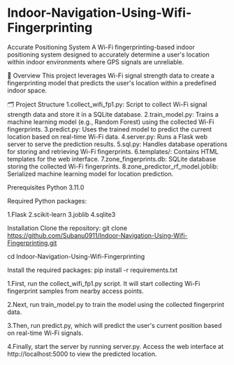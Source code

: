 # Indoor-Navigation-Using-Wifi-Fingerprinting

Accurate Positioning System A Wi-Fi fingerprinting-based indoor positioning system designed to accurately determine a user's location within indoor environments where GPS signals are unreliable.

📌 Overview This project leverages Wi-Fi signal strength data to create a fingerprinting model that predicts the user's location within a predefined indoor space.

🗂️ Project Structure 1.collect_wifi_fp1.py: Script to collect Wi-Fi signal strength data and store it in a SQLite database. 2.train_model.py: Trains a machine learning model (e.g., Random Forest) using the collected Wi-Fi fingerprints. 3.predict.py: Uses the trained model to predict the current location based on real-time Wi-Fi data. 4.server.py: Runs a Flask web server to serve the prediction results. 5.sql.py: Handles database operations for storing and retrieving Wi-Fi fingerprints. 6.templates/: Contains HTML templates for the web interface. 7.zone_fingerprints.db: SQLite database storing the collected Wi-Fi fingerprints. 8.zone_predictor_rf_model.joblib: Serialized machine learning model for location prediction.

Prerequisites Python 3.11.0

Required Python packages:

1.Flask 2.scikit-learn 3.joblib 4.sqlite3

Installation Clone the repository: git clone https://github.com/Subanu0911/Indoor-Navigation-Using-Wifi-Fingerprinting.git

cd Indoor-Navigation-Using-Wifi-Fingerprinting

Install the required packages: pip install -r requirements.txt

1.First, run the collect_wifi_fp1.py script. It will start collecting Wi-Fi fingerprint samples from nearby access points.

2.Next, run train_model.py to train the model using the collected fingerprint data.

3.Then, run predict.py, which will predict the user's current position based on real-time Wi-Fi signals.

4.Finally, start the server by running server.py. Access the web interface at http://localhost:5000 to view the predicted location.
